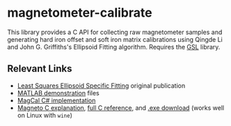 # magnetometer-calibrate

This library provides a C API for collecting raw magnetometer samples and generating hard iron offset and soft iron matrix calibrations using Qingde Li and John G. Griffiths's Ellipsoid Fitting algorithm. Requires the [GSL](https://www.gnu.org/software/gsl/) library.

## Relevant Links

* [Least Squares Ellipsoid Specific Fitting](https://www.researchgate.net/profile/Qingde-Li/publication/4070857_Least_squares_ellipsoid_specific_fitting/links/565c4e3e08aefe619b252553/Least-squares-ellipsoid-specific-fitting.pdf) original publication
* [MATLAB demonstration](https://www.mathworks.com/matlabcentral/fileexchange/23377-ellipsoid-fitting) files
* [MagCal C# implementation](https://github.com/hightower70/MagCal/blob/master/Program.cs)
* [Magneto C explanation](https://sites.google.com/view/sailboatinstruments1/d-implementation), [full C reference](https://sites.google.com/view/sailboatinstruments1/g-c-language-implementation), and [.exe download](https://sites.google.com/view/sailboatinstruments1/a-download-magneto-v1-2) (works well on Linux with `wine`)

